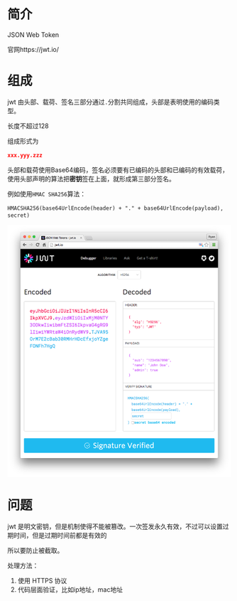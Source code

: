# 简介

JSON Web Token

官网https://jwt.io/



# 组成

jwt 由头部、载荷、签名三部分通过`.`分割共同组成，头部是表明使用的编码类型。

长度不超过128

组成形式为

```json
xxx.yyy.zzz
```



头部和载荷使用Base64编码，签名必须要有已编码的头部和已编码的有效载荷，使用头部声明的算法把**密钥**签在上面，就形成第三部分签名。

例如使用`HMAC SHA256`算法：

```
HMACSHA256(base64UrlEncode(header) + "." + base64UrlEncode(payload), secret)
```

![legacy-app-auth-5](JWT.assets/legacy-app-auth-5.png)

# 问题

jwt 是明文密钥，但是机制使得不能被篡改。一次签发永久有效，不过可以设置过期时间，但是过期时间前都是有效的

所以要防止被截取。

处理方法：

1. 使用 HTTPS 协议
2. 代码层面验证，比如ip地址，mac地址